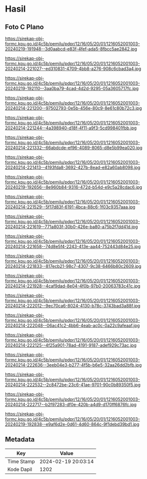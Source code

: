 # Hasil

## Foto C Plano

https://sirekap-obj-formc.kpu.go.id/4c5b/pemilu/pdpr/12/16/05/20/01/1216052001003-20240219-191948--3d0aabcd-e83f-4fef-ada5-8fbcc5ae2842.jpg

https://sirekap-obj-formc.kpu.go.id/4c5b/pemilu/pdpr/12/16/05/20/01/1216052001003-20240214-221027--ed310831-4709-4bb8-a276-908c6cbad3a4.jpg

https://sirekap-obj-formc.kpu.go.id/4c5b/pemilu/pdpr/12/16/05/20/01/1216052001003-20240219-192110--3aa0ba79-4cad-4d2d-9295-05a3605717fc.jpg

https://sirekap-obj-formc.kpu.go.id/4c5b/pemilu/pdpr/12/16/05/20/01/1216052001003-20240214-221200--97502793-0e5b-456e-80c9-8e61c80b72c3.jpg

https://sirekap-obj-formc.kpu.go.id/4c5b/pemilu/pdpr/12/16/05/20/01/1216052001003-20240214-221244--4a398940-d18f-4f11-a9f3-5cd998401fbb.jpg

https://sirekap-obj-formc.kpu.go.id/4c5b/pemilu/pdpr/12/16/05/20/01/1216052001003-20240214-221332--66abdcde-ef96-4089-8065-d8e5b99ea020.jpg

https://sirekap-obj-formc.kpu.go.id/4c5b/pemilu/pdpr/12/16/05/20/01/1216052001003-20240214-221413--4193fda8-3692-427b-8ead-e82a60ab8098.jpg

https://sirekap-obj-formc.kpu.go.id/4c5b/pemilu/pdpr/12/16/05/20/01/1216052001003-20240219-192656--8e960b84-9316-472d-b54d-e9c5a28cdac6.jpg

https://sirekap-obj-formc.kpu.go.id/4c5b/pemilu/pdpr/12/16/05/20/01/1216052001003-20240214-221529--5f17d83f-6191-4bca-88c6-1f03c9357aaa.jpg

https://sirekap-obj-formc.kpu.go.id/4c5b/pemilu/pdpr/12/16/05/20/01/1216052001003-20240214-221619--771a803f-30b0-426e-ba80-a75b2f7dd41d.jpg

https://sirekap-obj-formc.kpu.go.id/4c5b/pemilu/pdpr/12/16/05/20/01/1216052001003-20240214-221658--74d8e5f4-2243-413e-aa44-752443d84e25.jpg

https://sirekap-obj-formc.kpu.go.id/4c5b/pemilu/pdpr/12/16/05/20/01/1216052001003-20240214-221833--817ecb21-98c7-4307-9c38-6466b80c2609.jpg

https://sirekap-obj-formc.kpu.go.id/4c5b/pemilu/pdpr/12/16/05/20/01/1216052001003-20240214-221928--4caf9dad-8e04-4f0b-97b0-20063783c41c.jpg

https://sirekap-obj-formc.kpu.go.id/4c5b/pemilu/pdpr/12/16/05/20/01/1216052001003-20240214-222012--9ec70ca6-8024-4130-b78c-3743bad3a88f.jpg

https://sirekap-obj-formc.kpu.go.id/4c5b/pemilu/pdpr/12/16/05/20/01/1216052001003-20240214-222048--06ac41c2-4bb6-4eab-ac0c-0a22c9afeaaf.jpg

https://sirekap-obj-formc.kpu.go.id/4c5b/pemilu/pdpr/12/16/05/20/01/1216052001003-20240214-222125--4f25a901-78ad-4191-9187-adef929c73ac.jpg

https://sirekap-obj-formc.kpu.go.id/4c5b/pemilu/pdpr/12/16/05/20/01/1216052001003-20240214-222636--3eeb04e3-b277-4f5b-b6e5-32aa26dd2bfb.jpg

https://sirekap-obj-formc.kpu.go.id/4c5b/pemilu/pdpr/12/16/05/20/01/1216052001003-20240214-222532--2c8472be-23c6-41ae-9701-90c0b89350f5.jpg

https://sirekap-obj-formc.kpu.go.id/4c5b/pemilu/pdpr/12/16/05/20/01/1216052001003-20240214-222717--b2f97283-df0e-420b-a4d9-d170ff6876fc.jpg

https://sirekap-obj-formc.kpu.go.id/4c5b/pemilu/pdpr/12/16/05/20/01/1216052001003-20240219-192838--e9af6d2e-0d61-4d60-864c-9f1debd39bd1.jpg


## Metadata

| Key        | Value               |
| ---------- | ------------------- |
| Time Stamp | 2024-02-19 20:03:14 |
| Kode Dapil | 1202                |



